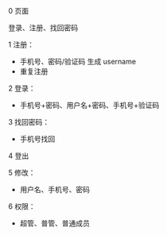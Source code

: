 0 页面

登录、注册、找回密码

1 注册：

- 手机号、密码/验证码 生成 username
- 重复注册

2 登录：

- 手机号+密码、用户名+密码、手机号+验证码

3 找回密码：

- 手机号找回

4 登出

5 修改：

- 用户名、手机号、密码

6 权限：

- 超管、普管、普通成员
